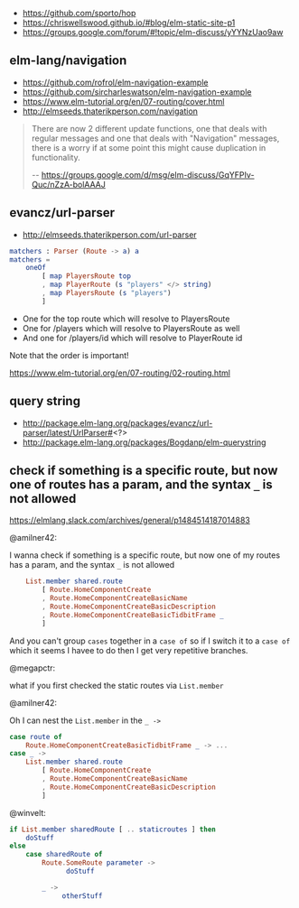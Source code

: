 - https://github.com/sporto/hop
- https://chriswellswood.github.io/#blog/elm-static-site-p1
- https://groups.google.com/forum/#!topic/elm-discuss/yYYNzUao9aw

## elm-lang/navigation

- https://github.com/rofrol/elm-navigation-example
- https://github.com/sircharleswatson/elm-navigation-example
- https://www.elm-tutorial.org/en/07-routing/cover.html
- http://elmseeds.thaterikperson.com/navigation

>There are now 2 different update functions, one that deals with regular messages and one that deals with "Navigation" messages, there is a worry if at some point this might cause duplication in functionality.
>
>-- https://groups.google.com/d/msg/elm-discuss/GqYFPIv-Quc/nZzA-bolAAAJ


## evancz/url-parser

- http://elmseeds.thaterikperson.com/url-parser

```elm
matchers : Parser (Route -> a) a
matchers =
    oneOf
        [ map PlayersRoute top
        , map PlayerRoute (s "players" </> string)
        , map PlayersRoute (s "players")
        ]
```

- One for the top route which will resolve to PlayersRoute
- One for /players which will resolve to PlayersRoute as well
- And one for /players/id which will resolve to PlayerRoute id

Note that the order is important!

https://www.elm-tutorial.org/en/07-routing/02-routing.html

## query string

- http://package.elm-lang.org/packages/evancz/url-parser/latest/UrlParser#<?>
- http://package.elm-lang.org/packages/Bogdanp/elm-querystring

## check if something is a specific route, but now one of routes has a param, and the syntax `_` is not allowed

https://elmlang.slack.com/archives/general/p1484514187014883

@amilner42:

I wanna check if something is a specific route, but now one of my routes has a param, and the syntax `_` is not allowed

```elm
    List.member shared.route
        [ Route.HomeComponentCreate
        , Route.HomeComponentCreateBasicName
        , Route.HomeComponentCreateBasicDescription
        , Route.HomeComponentCreateBasicTidbitFrame _
        ]
```

And you can't group `cases` together in a `case of` so if I switch it to a `case of` which it seems I havee to do then I get very repetitive branches.

@megapctr:

what if you first checked the static routes via `List.member`

@amilner42:

Oh I can nest the `List.member` in the `_ ->`

```elm
case route of
    Route.HomeComponentCreateBasicTidbitFrame _ -> ...
case _ ->
    List.member shared.route
        [ Route.HomeComponentCreate
        , Route.HomeComponentCreateBasicName
        , Route.HomeComponentCreateBasicDescription
        ]
```

@winvelt:

```elm
if List.member sharedRoute [ .. staticroutes ] then
    doStuff
else
    case sharedRoute of
        Route.SomeRoute parameter ->
              doStuff

        _ ->
             otherStuff
```
